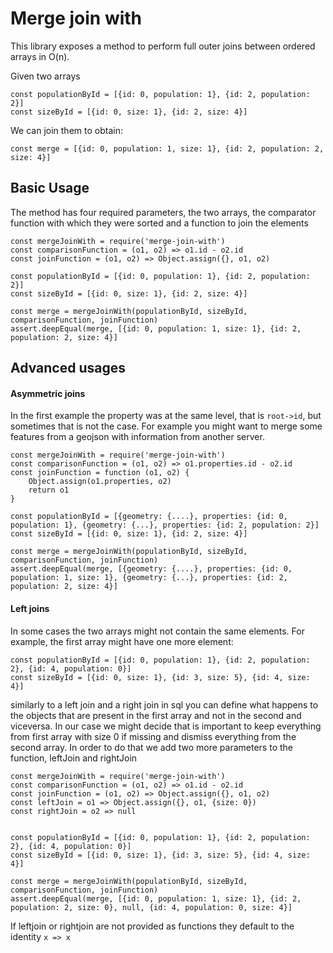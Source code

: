 # Merge join with

This library exposes a method to perform full outer joins between ordered arrays in O(n).

Given two arrays

```
const populationById = [{id: 0, population: 1}, {id: 2, population: 2}]
const sizeById = [{id: 0, size: 1}, {id: 2, size: 4}]
```

We can join them to obtain:
```
const merge = [{id: 0, population: 1, size: 1}, {id: 2, population: 2, size: 4}]
```


## Basic Usage

The method has four required parameters, the two arrays, the comparator function with which they were sorted and a function to join the elements

```
const mergeJoinWith = require('merge-join-with')
const comparisonFunction = (o1, o2) => o1.id - o2.id
const joinFunction = (o1, o2) => Object.assign({}, o1, o2)

const populationById = [{id: 0, population: 1}, {id: 2, population: 2}]
const sizeById = [{id: 0, size: 1}, {id: 2, size: 4}]

const merge = mergeJoinWith(populationById, sizeById, comparisonFunction, joinFunction)
assert.deepEqual(merge, [{id: 0, population: 1, size: 1}, {id: 2, population: 2, size: 4}]
```

## Advanced usages

#### Asymmetric joins
In the first example the property was at the same level, that is `root->id`, but sometimes that is not the case.
 For example you might want to merge some features from a geojson with information from another server.
 
 
```
const mergeJoinWith = require('merge-join-with')
const comparisonFunction = (o1, o2) => o1.properties.id - o2.id
const joinFunction = function (o1, o2) {
    Object.assign(o1.properties, o2)
    return o1
}

const populationById = [{geometry: {....}, properties: {id: 0, population: 1}, {geometry: {...}, properties: {id: 2, population: 2}]
const sizeById = [{id: 0, size: 1}, {id: 2, size: 4}]

const merge = mergeJoinWith(populationById, sizeById, comparisonFunction, joinFunction)
assert.deepEqual(merge, [{geometry: {....}, properties: {id: 0, population: 1, size: 1}, {geometry: {...}, properties: {id: 2, population: 2, size: 4}]
```

#### Left joins
In some cases the two arrays might not contain the same elements. For example, the first array might have one more element:

```
const populationById = [{id: 0, population: 1}, {id: 2, population: 2}, {id: 4, population: 0}]
const sizeById = [{id: 0, size: 1}, {id: 3, size: 5}, {id: 4, size: 4}]
```
similarly to a left join and a right join in sql you can define what happens to the objects that are present in the first array and not in the second and viceversa.
In our case we might decide that is important to keep everything from first array with size 0 if missing and dismiss everything from the second array.
 In order to do that we add two more parameters to the function, leftJoin and rightJoin
 
```
const mergeJoinWith = require('merge-join-with')
const comparisonFunction = (o1, o2) => o1.id - o2.id
const joinFunction = (o1, o2) => Object.assign({}, o1, o2)
const leftJoin = o1 => Object.assign({}, o1, {size: 0})
const rightJoin = o2 => null


const populationById = [{id: 0, population: 1}, {id: 2, population: 2}, {id: 4, population: 0}]
const sizeById = [{id: 0, size: 1}, {id: 3, size: 5}, {id: 4, size: 4}]

const merge = mergeJoinWith(populationById, sizeById, comparisonFunction, joinFunction)
assert.deepEqual(merge, [{id: 0, population: 1, size: 1}, {id: 2, population: 2, size: 0}, null, {id: 4, population: 0, size: 4}]
```
If leftjoin or rightjoin are not provided as functions they default to the identity `x => x` 
